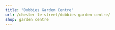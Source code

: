 ```yaml
---
title: "Dobbies Garden Centre"
url: /chester-le-street/dobbies-garden-centre/
shop: garden centre
---
```


